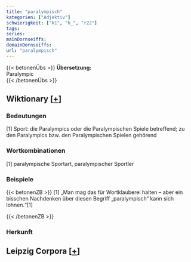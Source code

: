 ```yaml
---
title: "paralympisch"
kategorien: ["Adjektiv"]
schwierigkeit: ["k1", "h_", "r22"]
tags:
series:
mainDornseiffs:
domainDornseiffs:
url: "paralympisch"
---
```


{{< betonenÜbs >}}
**Übersetzung:**  
Paralympic  
{{< /betonenÜbs >}}

## Wiktionary [[+](https://de.wiktionary.org/wiki/paralympisch)]

### Bedeutungen
[1] Sport: die Paralympics oder die Paralympischen Spiele betreffend; zu den Paralympics bzw. den Paralympischen Spielen gehörend  

### Wortkombinationen
[1] paralympische Sportart, paralympischer Sportler  

### Beispiele
{{< betonenZB >}}
[1] „Man mag das für Wortklauberei halten – aber ein bisschen Nachdenken über diesen Begriff „paralympisch“ kann sich lohnen.“[1]  

{{< /betonenZB >}}
### Herkunft
  


## Leipzig Corpora [[+](https://corpora.uni-leipzig.de/en/res?word=paralympisch&corpusId=deu_newscrawl-public_2018)]

